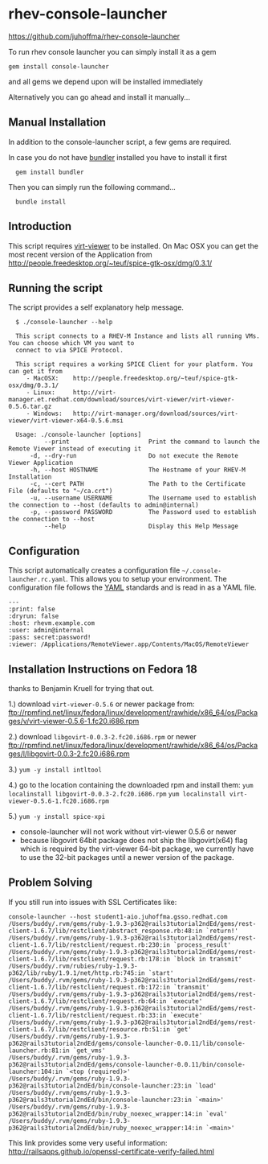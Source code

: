 # rhev-console-launcher
https://github.com/juhoffma/rhev-console-launcher

To run rhev console launcher you can simply install it as a gem
```
gem install console-launcher
```
and all gems we depend upon will be installed immediately

Alternatively you can go ahead and install it manually...

## Manual Installation

In addition to the console-launcher script, a few gems are required. 

In case you do not have [bundler](http://gembundler.com) installed you have to install it first

```
  gem install bundler
```

Then you can simply run the following command...

```
  bundle install
```

## Introduction
This script requires [virt-viewer](http://spice-space.org/download.html) to be installed. On Mac OSX you can get the most recent version of the Application from http://people.freedesktop.org/~teuf/spice-gtk-osx/dmg/0.3.1/

## Running the script
The script provides a self explanatory help message.
```
  $ ./console-launcher --help

  This script connects to a RHEV-M Instance and lists all running VMs. You can choose which VM you want to
  connect to via SPICE Protocol.

  This script requires a working SPICE Client for your platform. You can get it from
     - MacOSX:    http://people.freedesktop.org/~teuf/spice-gtk-osx/dmg/0.3.1/
     - Linux:     http://virt-manager.et.redhat.com/download/sources/virt-viewer/virt-viewer-0.5.6.tar.gz
     - Windows:   http://virt-manager.org/download/sources/virt-viewer/virt-viewer-x64-0.5.6.msi

  Usage: ./console-launcher [options]
          --print                      Print the command to launch the Remote Viewer instead of executing it
      -d, --dry-run                    Do not execute the Remote Viewer Application
      -h, --host HOSTNAME              The Hostname of your RHEV-M Installation
      -c, --cert PATH                  The Path to the Certificate File (defaults to "~/ca.crt")
      -u, --username USERNAME          The Username used to establish the connection to --host (defaults to admin@internal)
      -p, --password PASSWORD          The Password used to establish the connection to --host
          --help                       Display this Help Message
```

## Configuration
This script automatically creates a configuration file `~/.console-launcher.rc.yaml`. This allows you to setup your environment. The configuration file follows the [YAML](http://www.yaml.org) standards and is read in as a YAML file.
```
---
:print: false
:dryrun: false
:host: rhevm.example.com
:user: admin@internal
:pass: secret:password!
:viewer: /Applications/RemoteViewer.app/Contents/MacOS/RemoteViewer
```            

## Installation Instructions on Fedora 18

thanks to Benjamin Kruell for trying that out.

1.) download `virt-viewer-0.5.6` or newer package from:
ftp://rpmfind.net/linux/fedora/linux/development/rawhide/x86_64/os/Packages/v/virt-viewer-0.5.6-1.fc20.i686.rpm

2.) download `libgovirt-0.0.3-2.fc20.i686.rpm` or newer
ftp://rpmfind.net/linux/fedora/linux/development/rawhide/x86_64/os/Packages/l/libgovirt-0.0.3-2.fc20.i686.rpm

3.) `yum -y install intltool`

4.) go to the location containing the downloaded rpm and install them:
`yum localinstall libgovirt-0.0.3-2.fc20.i686.rpm`
`yum localinstall virt-viewer-0.5.6-1.fc20.i686.rpm`

5.) `yum -y install spice-xpi`

* console-launcher will not work without virt-viewer 0.5.6 or newer
* because libgovirt 64bit package does not ship the libgovirt(x64) flag which is required by the virt-viewer 64-bit package, we currently have to use the 32-bit packages until a newer version of the package.

## Problem Solving
If you still run into issues with SSL Certificates like:
```
console-launcher --host student1-aio.juhoffma.gsso.redhat.com
/Users/buddy/.rvm/gems/ruby-1.9.3-p362@rails3tutorial2ndEd/gems/rest-client-1.6.7/lib/restclient/abstract_response.rb:48:in `return!'
/Users/buddy/.rvm/gems/ruby-1.9.3-p362@rails3tutorial2ndEd/gems/rest-client-1.6.7/lib/restclient/request.rb:230:in `process_result'
/Users/buddy/.rvm/gems/ruby-1.9.3-p362@rails3tutorial2ndEd/gems/rest-client-1.6.7/lib/restclient/request.rb:178:in `block in transmit'
/Users/buddy/.rvm/rubies/ruby-1.9.3-p362/lib/ruby/1.9.1/net/http.rb:745:in `start'
/Users/buddy/.rvm/gems/ruby-1.9.3-p362@rails3tutorial2ndEd/gems/rest-client-1.6.7/lib/restclient/request.rb:172:in `transmit'
/Users/buddy/.rvm/gems/ruby-1.9.3-p362@rails3tutorial2ndEd/gems/rest-client-1.6.7/lib/restclient/request.rb:64:in `execute'
/Users/buddy/.rvm/gems/ruby-1.9.3-p362@rails3tutorial2ndEd/gems/rest-client-1.6.7/lib/restclient/request.rb:33:in `execute'
/Users/buddy/.rvm/gems/ruby-1.9.3-p362@rails3tutorial2ndEd/gems/rest-client-1.6.7/lib/restclient/resource.rb:51:in `get'
/Users/buddy/.rvm/gems/ruby-1.9.3-p362@rails3tutorial2ndEd/gems/console-launcher-0.0.11/lib/console-launcher.rb:81:in `get_vms'
/Users/buddy/.rvm/gems/ruby-1.9.3-p362@rails3tutorial2ndEd/gems/console-launcher-0.0.11/bin/console-launcher:104:in `<top (required)>'
/Users/buddy/.rvm/gems/ruby-1.9.3-p362@rails3tutorial2ndEd/bin/console-launcher:23:in `load'
/Users/buddy/.rvm/gems/ruby-1.9.3-p362@rails3tutorial2ndEd/bin/console-launcher:23:in `<main>'
/Users/buddy/.rvm/gems/ruby-1.9.3-p362@rails3tutorial2ndEd/bin/ruby_noexec_wrapper:14:in `eval'
/Users/buddy/.rvm/gems/ruby-1.9.3-p362@rails3tutorial2ndEd/bin/ruby_noexec_wrapper:14:in `<main>'
```
This link provides some very useful information: http://railsapps.github.io/openssl-certificate-verify-failed.html